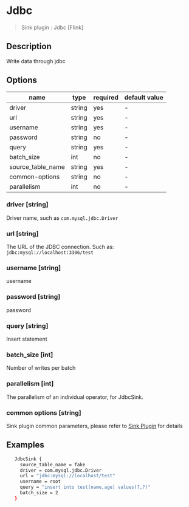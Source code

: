 # Jdbc

> Sink plugin : Jdbc [Flink]

## Description

Write data through jdbc

## Options

| name              | type   | required | default value |
| ----------------- | ------ | -------- | ------------- |
| driver            | string | yes      | -             |
| url               | string | yes      | -             |
| username          | string | yes      | -             |
| password          | string | no       | -             |
| query             | string | yes      | -             |
| batch_size        | int    | no       | -             |
| source_table_name | string | yes      | -             |
| common-options    | string | no       | -             |
| parallelism       | int    | no       | -             |

### driver [string]

Driver name, such as `com.mysql.jdbc.Driver`

### url [string]

The URL of the JDBC connection. Such as: `jdbc:mysql://localhost:3306/test`

### username [string]

username

### password [string]

password

### query [string]

Insert statement

### batch_size [int]

Number of writes per batch

### parallelism [int]

The parallelism of an individual operator, for JdbcSink.

### common options [string]

Sink plugin common parameters, please refer to [Sink Plugin](./sink-plugin.md) for details

## Examples

```bash
   JdbcSink {
     source_table_name = fake
     driver = com.mysql.jdbc.Driver
     url = "jdbc:mysql://localhost/test"
     username = root
     query = "insert into test(name,age) values(?,?)"
     batch_size = 2
   }
```
